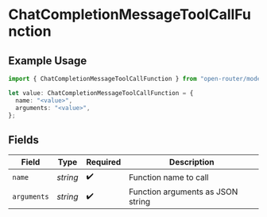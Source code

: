 # ChatCompletionMessageToolCallFunction

## Example Usage

```typescript
import { ChatCompletionMessageToolCallFunction } from "open-router/models";

let value: ChatCompletionMessageToolCallFunction = {
  name: "<value>",
  arguments: "<value>",
};
```

## Fields

| Field                             | Type                              | Required                          | Description                       |
| --------------------------------- | --------------------------------- | --------------------------------- | --------------------------------- |
| `name`                            | *string*                          | :heavy_check_mark:                | Function name to call             |
| `arguments`                       | *string*                          | :heavy_check_mark:                | Function arguments as JSON string |